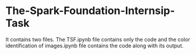 # The-Spark-Foundation-Internsip-Task
It contains two files. The TSF.ipynb file contains only the code and the color identification of images.ipynb file contains the code along with its output.
